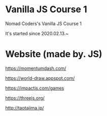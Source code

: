 # Vanilla JS Course 1
Nomad Coders's Vanilla JS Course 1

It's started since 2020.02.13.~

# Website (made by. JS)
https://momentumdash.com/

https://world-draw.appspot.com/

https://impactjs.com/games

https://threejs.org/

http://taotajima.jp/
